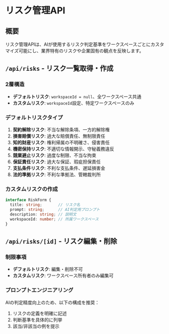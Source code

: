 # リスク管理API

## 概要
リスク管理APIは、AIが使用するリスク判定基準をワークスペースごとにカスタマイズ可能にし、業界特有のリスクや企業固有の観点を反映します。

## `/api/risks` - リスク一覧取得・作成

### 2層構造
- **デフォルトリスク**: `workspaceId = null`、全ワークスペース共通
- **カスタムリスク**: `workspaceId`設定、特定ワークスペースのみ

### デフォルトリスクタイプ
1. **契約解除リスク**: 不当な解除条項、一方的解除権
2. **損害賠償リスク**: 過大な賠償責任、無制限責任
3. **知的財産リスク**: 権利帰属の不明確さ、侵害責任
4. **機密保持リスク**: 不適切な情報開示、守秘義務違反
5. **競業避止リスク**: 過度な制限、不当な拘束
6. **保証責任リスク**: 過大な保証、瑕疵担保責任
7. **支払条件リスク**: 不利な支払条件、遅延損害金
8. **法的準拠リスク**: 不利な準拠法、管轄裁判所

### カスタムリスクの作成
```typescript
interface RiskForm {
  title: string;       // リスク名
  prompt: string;      // AI判定用プロンプト
  description: string; // 説明文
  workspaceId: number; // 所属ワークスペース
}
```

## `/api/risks/[id]` - リスク編集・削除

### 制限事項
- **デフォルトリスク**: 編集・削除不可
- **カスタムリスク**: ワークスペース所有者のみ編集可

### プロンプトエンジニアリング
AIの判定精度向上のため、以下の構成を推奨：
1. リスクの定義を明確に記述
2. 判断基準を具体的に列挙
3. 該当/非該当の例を提示